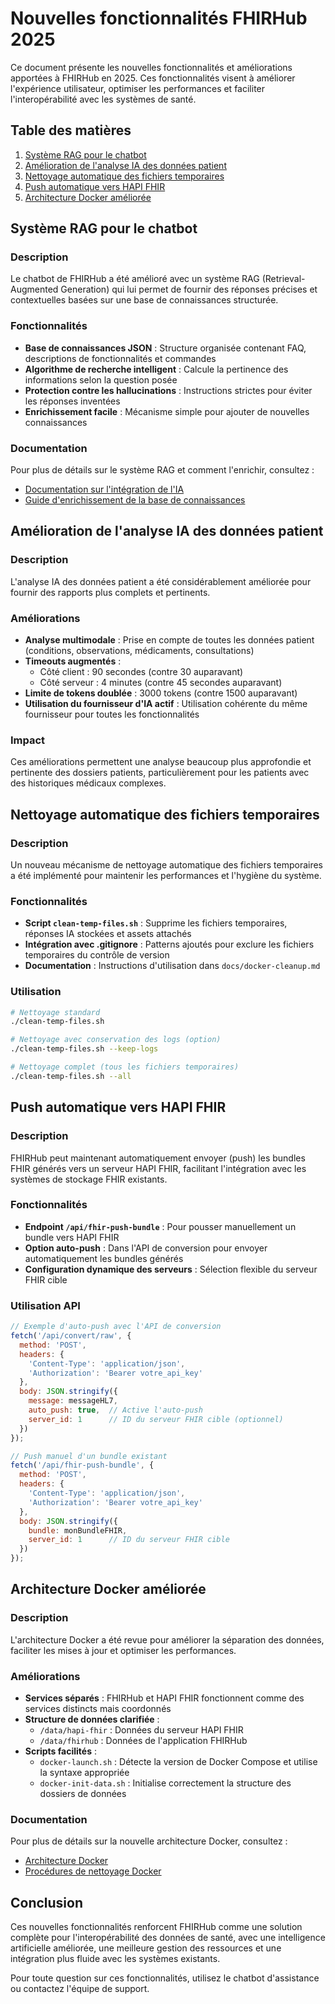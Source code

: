 # Nouvelles fonctionnalités FHIRHub 2025

Ce document présente les nouvelles fonctionnalités et améliorations apportées à FHIRHub en 2025. Ces fonctionnalités visent à améliorer l'expérience utilisateur, optimiser les performances et faciliter l'interopérabilité avec les systèmes de santé.

## Table des matières

1. [Système RAG pour le chatbot](#système-rag-pour-le-chatbot)
2. [Amélioration de l'analyse IA des données patient](#amélioration-de-lanalyse-ia-des-données-patient)
3. [Nettoyage automatique des fichiers temporaires](#nettoyage-automatique-des-fichiers-temporaires)
4. [Push automatique vers HAPI FHIR](#push-automatique-vers-hapi-fhir)
5. [Architecture Docker améliorée](#architecture-docker-améliorée)

## Système RAG pour le chatbot

### Description

Le chatbot de FHIRHub a été amélioré avec un système RAG (Retrieval-Augmented Generation) qui lui permet de fournir des réponses précises et contextuelles basées sur une base de connaissances structurée.

### Fonctionnalités

- **Base de connaissances JSON** : Structure organisée contenant FAQ, descriptions de fonctionnalités et commandes
- **Algorithme de recherche intelligent** : Calcule la pertinence des informations selon la question posée
- **Protection contre les hallucinations** : Instructions strictes pour éviter les réponses inventées
- **Enrichissement facile** : Mécanisme simple pour ajouter de nouvelles connaissances

### Documentation

Pour plus de détails sur le système RAG et comment l'enrichir, consultez :
- [Documentation sur l'intégration de l'IA](./ai-integration.md)
- [Guide d'enrichissement de la base de connaissances](./rag-knowledge-base-guide.md)

## Amélioration de l'analyse IA des données patient

### Description

L'analyse IA des données patient a été considérablement améliorée pour fournir des rapports plus complets et pertinents.

### Améliorations

- **Analyse multimodale** : Prise en compte de toutes les données patient (conditions, observations, médicaments, consultations)
- **Timeouts augmentés** : 
  - Côté client : 90 secondes (contre 30 auparavant)
  - Côté serveur : 4 minutes (contre 45 secondes auparavant)
- **Limite de tokens doublée** : 3000 tokens (contre 1500 auparavant)
- **Utilisation du fournisseur d'IA actif** : Utilisation cohérente du même fournisseur pour toutes les fonctionnalités

### Impact

Ces améliorations permettent une analyse beaucoup plus approfondie et pertinente des dossiers patients, particulièrement pour les patients avec des historiques médicaux complexes.

## Nettoyage automatique des fichiers temporaires

### Description

Un nouveau mécanisme de nettoyage automatique des fichiers temporaires a été implémenté pour maintenir les performances et l'hygiène du système.

### Fonctionnalités

- **Script `clean-temp-files.sh`** : Supprime les fichiers temporaires, réponses IA stockées et assets attachés
- **Intégration avec .gitignore** : Patterns ajoutés pour exclure les fichiers temporaires du contrôle de version
- **Documentation** : Instructions d'utilisation dans `docs/docker-cleanup.md`

### Utilisation

```bash
# Nettoyage standard
./clean-temp-files.sh

# Nettoyage avec conservation des logs (option)
./clean-temp-files.sh --keep-logs

# Nettoyage complet (tous les fichiers temporaires)
./clean-temp-files.sh --all
```

## Push automatique vers HAPI FHIR

### Description

FHIRHub peut maintenant automatiquement envoyer (push) les bundles FHIR générés vers un serveur HAPI FHIR, facilitant l'intégration avec les systèmes de stockage FHIR existants.

### Fonctionnalités

- **Endpoint `/api/fhir-push-bundle`** : Pour pousser manuellement un bundle vers HAPI FHIR
- **Option auto-push** : Dans l'API de conversion pour envoyer automatiquement les bundles générés
- **Configuration dynamique des serveurs** : Sélection flexible du serveur FHIR cible

### Utilisation API

```javascript
// Exemple d'auto-push avec l'API de conversion
fetch('/api/convert/raw', {
  method: 'POST',
  headers: {
    'Content-Type': 'application/json',
    'Authorization': 'Bearer votre_api_key'
  },
  body: JSON.stringify({
    message: messageHL7,
    auto_push: true,  // Active l'auto-push
    server_id: 1      // ID du serveur FHIR cible (optionnel)
  })
});

// Push manuel d'un bundle existant
fetch('/api/fhir-push-bundle', {
  method: 'POST',
  headers: {
    'Content-Type': 'application/json',
    'Authorization': 'Bearer votre_api_key'
  },
  body: JSON.stringify({
    bundle: monBundleFHIR,
    server_id: 1      // ID du serveur FHIR cible
  })
});
```

## Architecture Docker améliorée

### Description

L'architecture Docker a été revue pour améliorer la séparation des données, faciliter les mises à jour et optimiser les performances.

### Améliorations

- **Services séparés** : FHIRHub et HAPI FHIR fonctionnent comme des services distincts mais coordonnés
- **Structure de données clarifiée** : 
  - `/data/hapi-fhir` : Données du serveur HAPI FHIR
  - `/data/fhirhub` : Données de l'application FHIRHub
- **Scripts facilités** : 
  - `docker-launch.sh` : Détecte la version de Docker Compose et utilise la syntaxe appropriée
  - `docker-init-data.sh` : Initialise correctement la structure des dossiers de données

### Documentation

Pour plus de détails sur la nouvelle architecture Docker, consultez :
- [Architecture Docker](./docker-architecture.md)
- [Procédures de nettoyage Docker](./docker-cleanup.md)

## Conclusion

Ces nouvelles fonctionnalités renforcent FHIRHub comme une solution complète pour l'interopérabilité des données de santé, avec une intelligence artificielle améliorée, une meilleure gestion des ressources et une intégration plus fluide avec les systèmes existants.

Pour toute question sur ces fonctionnalités, utilisez le chatbot d'assistance ou contactez l'équipe de support.